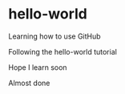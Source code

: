 # hello-world

Learning how to use GitHub

Following the hello-world tutorial

Hope I learn soon 

Almost done
